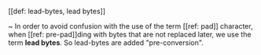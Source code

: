 [[def: lead-bytes, lead bytes]]

~ In order to avoid confusion with the use of the term [[ref: pad]] character, when [[ref: pre-pad]]ding with bytes that are not replaced later, we use the term **lead bytes**. So lead-bytes are added "pre-conversion".
